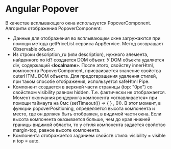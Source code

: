# Angular Popover
В качестве всплывающего окна используется PopoverComponent.
Алгоритм отображения PopoverComponent:
- Данные для отображения во всплывающем окне загружаются при помощи метода getPriceList сервиса AppService. Метод возвращает Observable объект.
- Из строки description_ru (или description), нужного элемента, найденного по id? создается  DOM объект.  У DOM объекта удаляется div, содержащий «__localname__». После этого, свойству innerHtml, компонента PopoverComponent, присваивается значение свойства outerHTML DOM объекта. Для предотвращения удаления стилей, при таком способе отображения, используется safeHtml Pipe.
- Компонент создается в верхней части страницы (top: "0px") со свойством visibility равном hidden. Т.е. фактически не отображается.  Момент окончания рендеринга компонента «отлавливается» при помощи таймаута на 0мс (setTimeout(() => { } , 0)). В этот момент, в функции popoverPositioning, определяется  высота компонента и место, где он должен быть отображен, в видимой части окна. Если высота компонента оказывается больше, чем до края нижней границы видимой области, то у стиля компонента задается свойство margin-top, равное высоте компонента.
- Компонента отображается заданием свойств стиля: visibility = visible и top = auto.